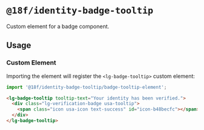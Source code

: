 # `@18f/identity-badge-tooltip`

Custom element for a badge component.

## Usage

### Custom Element

Importing the element will register the `<lg-badge-tooltip>` custom element:

```ts
import '@18f/identity-badge-tooltip/badge-tooltip-element';
```

```html
<lg-badge-tooltip tooltip-text="Your identity has been verified.">
  <div class="lg-verification-badge usa-tooltip">
    <span class="icon usa-icon text-success" id="icon-b48becfc"></span>
  </div>
</lg-badge-tooltip>
```

